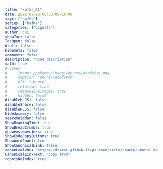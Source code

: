 ```yaml
---
title: "kafka_01"
date: 2022-07-26T00:00:00-18:00
tags: ["kafka"]
series: ["kafka"]
categories: ["bigdata"]
author: cui
showToc: false
TocOpen: false
draft: false
hidemeta: false
comments: false
description: "none description"
math: true
# cover:
#     image: /pokemon/images/ubuntu/neofetch.png
#     caption: "ubuntu-neofetch"
#     alt: "ubuntu"
#     relative: true
#     responsiveImages: true
#     hidden: false
disableHLJS:  false
disableShare: false
disableHLJS: false
hideSummary: false
searchHidden: false
ShowReadingTime: true
ShowBreadCrumbs: true
ShowPostNavLinks: true
ShowCodeCopyButtons: true
ShowWordCount: true
ShowCanonicalLink: false
canonicalURL: "https://devcui.github.io/pokemon/posts/ubuntu/ubuntu-01"
CanonicalLinkText: "copy from"
robotsNoIndex: true
---
```


